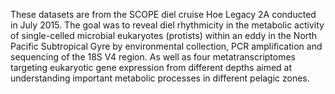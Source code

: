 These datasets are from the SCOPE diel cruise Hoe Legacy 2A conducted in July 2015. The goal was to reveal diel rhythmicity in the metabolic activity of single-celled microbial eukaryotes (protists) within an eddy in the North Pacific Subtropical Gyre by environmental collection, PCR amplification and sequencing of the 18S V4 region. As well as four metatranscriptomes targeting eukaryotic gene expression from different depths aimed at understanding important metabolic processes in different pelagic zones.
